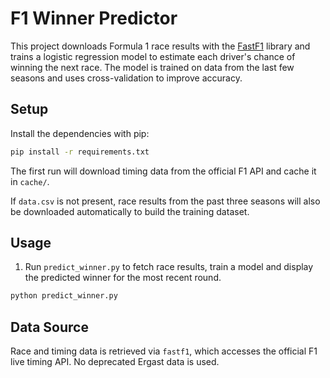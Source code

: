 # F1 Winner Predictor

This project downloads Formula 1 race results with the
[FastF1](https://github.com/theOehrly/Fast-F1) library and trains a logistic
regression model to estimate each driver's chance of winning the next race. The
model is trained on data from the last few seasons and uses cross-validation to
improve accuracy.


## Setup

Install the dependencies with pip:

```bash
pip install -r requirements.txt
```

The first run will download timing data from the official F1 API and cache it in
`cache/`.

If `data.csv` is not present, race results from the past three seasons will also
be downloaded automatically to build the training dataset.

## Usage

1. Run `predict_winner.py` to fetch race results, train a model and display the
   predicted winner for the most recent round.

```bash
python predict_winner.py
```


## Data Source

Race and timing data is retrieved via `fastf1`, which accesses the official F1
live timing API. No deprecated Ergast data is used.
